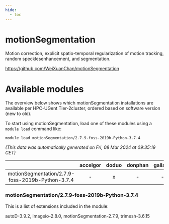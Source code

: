 ```yaml
---
hide:
  - toc
---
```


motionSegmentation
==================


Motion correction, explicit spatio-temporal regularization of motion tracking, random specklesenhancement, and segmentation.

https://github.com/WeiXuanChan/motionSegmentation
# Available modules


The overview below shows which motionSegmentation installations are available per HPC-UGent Tier-2cluster, ordered based on software version (new to old).

To start using motionSegmentation, load one of these modules using a `module load` command like:

```shell
module load motionSegmentation/2.7.9-foss-2019b-Python-3.7.4
```

*(This data was automatically generated on Fri, 08 Mar 2024 at 09:35:19 CET)*  

| |accelgor|doduo|donphan|gallade|joltik|skitty|
| :---: | :---: | :---: | :---: | :---: | :---: | :---: |
|motionSegmentation/2.7.9-foss-2019b-Python-3.7.4|-|x|-|-|-|x|


### motionSegmentation/2.7.9-foss-2019b-Python-3.7.4

This is a list of extensions included in the module:

autoD-3.9.2, imageio-2.8.0, motionSegmentation-2.7.9, trimesh-3.6.15
